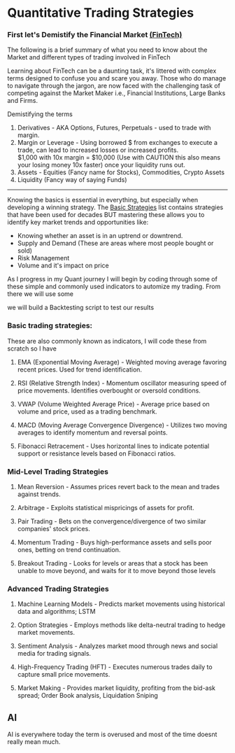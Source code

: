 # Quantitative Trading Strategies

### First let's Demistify the Financial Market [(FinTech)](https://en.wikipedia.org/wiki/Fintech#:~:text=Fintech%2C%20a%20clipped,fintech.%5B6%5D)

The following is a brief summary of what you need to know about the Market and different types of trading involved in FinTech

Learning about FinTech can be a daunting task, it's littered with complex terms designed to confuse you and scare you away. Those who do manage to navigate through the jargon, are now faced with the challenging task of competing against the Market Maker i.e., Financial Institutions, Large Banks and Firms.

Demistifying the terms

1. Derivatives - AKA Options, Futures, Perpetuals - used to trade with margin.
2. Margin or Leverage - Using borrowed $ from exchanges to execute a trade, can lead to increased losses or increased profits.
   <br> $1,000 with 10x margin = $10,000 (Use with CAUTION this also means your losing money 10x faster) once your liquidity runs out.
3. Assets - Equities (Fancy name for Stocks), Commodities, Crypto Assets
4. Liquidity (Fancy way of saying Funds)

---

Knowing the basics is essential in everything, but especially when developing a winning strategy. The [Basic Strategies](#basic-quantitative-trading-strategies) list contains strategies that have been used for decades BUT mastering these allows you to identify key market trends and opportunities like:

- Knowing whether an asset is in an uptrend or downtrend.
- Supply and Demand (These are areas where most people bought or sold)
- Risk Management
- Volume and it's impact on price
<!-- - Support and Resistance -->

As I progress in my Quant journey I will begin by coding through some of these simple and commonly used indicators to automize my trading. From there we will use some

we will build a Backtesting script to test our results

### Basic trading strategies:

These are also commonly known as indicators, I will code these from scratch so I have

1. EMA (Exponential Moving Average) - Weighted moving average favoring recent prices. Used for trend identification.

2. RSI (Relative Strength Index) - Momentum oscillator measuring speed of price movements. Identifies overbought or oversold conditions.

3. VWAP (Volume Weighted Average Price) - Average price based on volume and price, used as a trading benchmark.

4. MACD (Moving Average Convergence Divergence) - Utilizes two moving averages to identify momentum and reversal points.

5. Fibonacci Retracement - Uses horizontal lines to indicate potential support or resistance levels based on Fibonacci ratios.

### Mid-Level Trading Strategies

1. Mean Reversion - Assumes prices revert back to the mean and trades against trends.

2. Arbitrage - Exploits statistical mispricings of assets for profit.

3. Pair Trading - Bets on the convergence/divergence of two similar companies' stock prices.

4. Momentum Trading - Buys high-performance assets and sells poor ones, betting on trend continuation.

5. Breakout Trading - Looks for levels or areas that a stock has been unable to move beyond, and waits for it to move beyond those levels

### Advanced Trading Strategies

1. Machine Learning Models - Predicts market movements using historical data and algorithms; LSTM

2. Option Strategies - Employs methods like delta-neutral trading to hedge market movements.

3. Sentiment Analysis - Analyzes market mood through news and social media for trading signals.

4. High-Frequency Trading (HFT) - Executes numerous trades daily to capture small price movements.

5. Market Making - Provides market liquidity, profiting from the bid-ask spread; Order Book analysis, Liquidation Sniping

## AI

AI is everywhere today the term is overused and most of the time doesnt really mean much.
